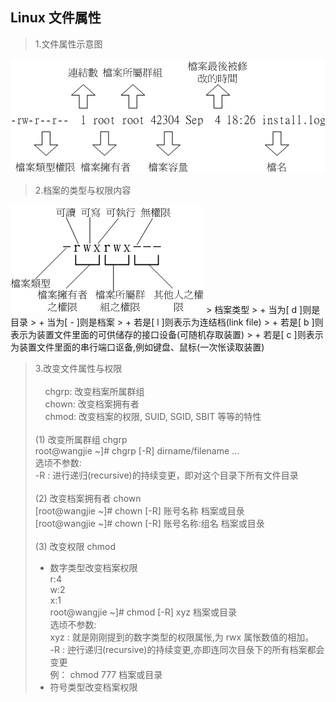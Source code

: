 ## Linux 文件属性
> 1.文件属性示意图<br>  
  <img src="img/directory.png" style="background-color: #fff"/>

> 2.档案的类型与权限内容<br> 
  <img src="img/powers.png" style="background-color: #fff"/>  
> 档案类型
> + 当为[ d ]则是目录
> + 当为[ - ]则是档案
> + 若是[ l ]则表示为连结档(link file)
> + 若是[ b ]则表示为装置文件里面的可供储存的接口设备(可随机存取装置)
> + 若是[ c ]则表示为装置文件里面的串行端口讴备,例如键盘、鼠标(一次怅读取装置) 

> 3.改变文件属性与权限  
  <br>&nbsp;&nbsp;&nbsp;&nbsp;chgrp: 改变档案所属群组
  <br>&nbsp;&nbsp;&nbsp;&nbsp;chown: 改变档案拥有者
  <br>&nbsp;&nbsp;&nbsp;&nbsp;chmod: 改变档案的权限, SUID, SGID, SBIT 等等的特性
  <br><br>
  (1) 改变所属群组 chgrp  
    root@wangjie ~]# chgrp [-R] dirname/filename ...  
    选顷不参数:  
    -R : 进行递归(recursive)的持续变更，即对这个目录下所有文件目录<br>  
  (2) 改变档案拥有者 chown  
    [root@wangjie ~]# chown [-R] 账号名称 档案或目彔  
    [root@wangjie ~]# chown [-R] 账号名称:组名 档案或目彔<br>  
  (3) 改变权限  chmod  
>  + 数字类型改变档案权限  
    r:4  
    w:2  
    x:1  
    root@wangjie ~]# chmod [-R] xyz 档案或目录  
    选顷不参数:  
    xyz : 就是刚刚提到的数字类型的权限属怅,为 rwx 属怅数值的相加。  
    -R : 迚行递归(recursive)的持续变更,亦即连同次目彔下的所有档案都会变更  
    例： chmod 777 档案或目录 
> + 符号类型改变档案权限
    

